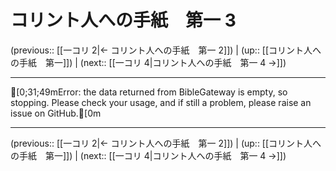 # コリント人への手紙　第一 3

(previous:: [[一コリ 2|← コリント人への手紙　第一 2]]) | (up:: [[コリント人への手紙　第一]]) | (next:: [[一コリ 4|コリント人への手紙　第一 4 →]])

***
[0;31;49mError: the data returned from BibleGateway is empty, so stopping. Please check your usage, and if still a problem, please raise an issue on GitHub.[0m

***

(previous:: [[一コリ 2|← コリント人への手紙　第一 2]]) | (up:: [[コリント人への手紙　第一]]) | (next:: [[一コリ 4|コリント人への手紙　第一 4 →]])
